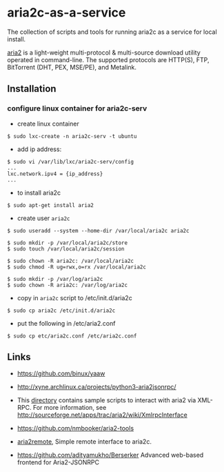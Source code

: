 aria2c-as-a-service
===================

The collection of scripts and tools for running aria2c as a service for local install.

[aria2](http://sourceforge.net/apps/trac/aria2/wiki) is a light-weight multi-protocol & multi-source download utility operated in command-line. The supported protocols are HTTP(S), FTP, BitTorrent (DHT, PEX, MSE/PE), and Metalink.

## Installation

### configure linux container for aria2c-serv

- create linux container
```shell
$ sudo lxc-create -n aria2c-serv -t ubuntu
```

- add ip address:
```shell
$ sudo vi /var/lib/lxc/aria2c-serv/config 
...
lxc.network.ipv4 = {ip_address} 
...
```

- to install aria2c
```shell
$ sudo apt-get install aria2
```

- create user `aria2c`
```shell
$ sudo useradd --system --home-dir /var/local/aria2c aria2c

$ sudo mkdir -p /var/local/aria2c/store
$ sudo touch /var/local/aria2c/session

$ sudo chown -R aria2c: /var/local/aria2c
$ sudo chmod -R ug=rwx,o=rx /var/local/aria2c

$ sudo mkdir -p /var/log/aria2c
$ sudo chown -R aria2c: /var/log/aria2c
```

- copy in `aria2c` script to /etc/init.d/aria2c
```shell
$ sudo cp aria2c /etc/init.d/aria2c
```

- put the following in /etc/aria2.conf
```shell
$ sudo cp etc/aria2c.conf /etc/aria2c.conf
```

## Links


- https://github.com/binux/yaaw

- http://xyne.archlinux.ca/projects/python3-aria2jsonrpc/

- This [directory](https://github.com/tatsuhiro-t/aria2/tree/master/doc/xmlrpc) contains sample scripts to interact 
with aria2 via XML-RPC. For more information, see
http://sourceforge.net/apps/trac/aria2/wiki/XmlrpcInterface

- https://github.com/nmbooker/aria2-tools

- [aria2remote](https://code.google.com/p/aria2remote/), Simple remote interface to aria2c.

- https://github.com/adityamukho/Berserker
Advanced web-based frontend for Aria2-JSONRPC

